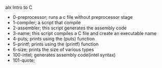 alx Intro to C
- 0-preprocessor; runs a c file without preprocessor stage
- 1-compiler; a script that compile
- 2-assembler; this script generates the assembly code
- 3-name; this script compiles a C file and create an executable name
- 4-puts; prints using the (puts) function
- 5-printf; prints using the (printf) function
- 6-size; prints the size of various types
- 100-intel; generates assembly code(intel syntax)
- 101-quote; 
